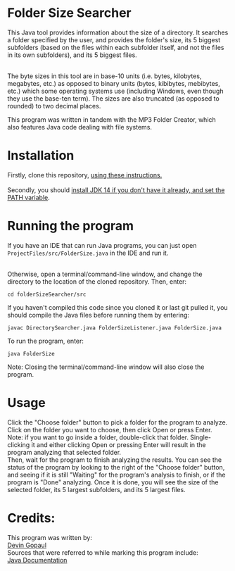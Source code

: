 # Folder Size Searcher
This Java tool provides information about the size of a directory. It searches a folder specified by the user, and provides the folder's size, its 5 biggest subfolders (based on the files within each subfolder itself, and not the files in its own subfolders), and its 5 biggest files.<br><br>

The byte sizes in this tool are in base-10 units (i.e. bytes, kilobytes, megabytes, etc.) as opposed to binary units (bytes, kibibytes, mebibytes, etc.) which some operating systems use (including Windows, even though they use the base-ten term). The sizes are also truncated (as opposed to rounded) to two decimal places.

This program was written in tandem with the MP3 Folder Creator, which also features Java code dealing with file systems.

# Installation
Firstly, clone this repository, 
[using these instructions.](https://docs.github.com/en/enterprise/2.13/user/articles/cloning-a-repository)
<br><br>
Secondly, you should [install JDK 14 if you don't have it already, and set the PATH variable](https://docs.oracle.com/en/java/javase/14/install/overview-jdk-installation.html#GUID-8677A77F-231A-40F7-98B9-1FD0B48C346A). 

# Running the program
If you have an IDE that can run Java programs, you can just open `ProjectFiles/src/FolderSize.java` in the IDE and run it.<br><br>

Otherwise, open a terminal/command-line window, and change the directory to the location of the cloned repository.
Then, enter:
```
cd folderSizeSearcher/src
```
If you haven't compiled this code since you cloned it or last git pulled it, you should compile the Java files before running them by entering:
```
javac DirectorySearcher.java FolderSizeListener.java FolderSize.java
```
To run the program, enter:
```
java FolderSize
```
Note: Closing the terminal/command-line window will also close the program.

# Usage
Click the "Choose folder" button to pick a folder for the program to analyze. Click on the folder you want to choose, then click Open or press Enter.<br>
Note: if you want to go inside a folder, double-click that folder. Single-clicking it and either clicking Open or pressing Enter will result in the program analyzing that selected folder.<br>
Then, wait for the program to finish analyzing the results. You can see the status of the program by looking to the right of the "Choose folder" button, and seeing if it is still "Waiting" for the program's analysis to finish, or if the program is "Done" analyzing. Once it is done, you will see the size of the selected folder, its 5 largest subfolders, and its 5 largest files.

# Credits:
This program was written by:<br>
[Devin Gopaul](https://github.com/DevinGopaul)<br>
Sources that were referred to while marking this program include:<br>
[Java Documentation](https://docs.oracle.com/en/java/javase/14/docs/api/)